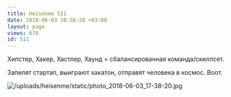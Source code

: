 ```yaml
---
title: Heisenme 511
date: 2018-06-03 20:38:20 +03:00
layout: page
views: 670
id: 511
---
```


Хипстер, Хакер, Хастлер, Хаунд = сбалансированная команда/скиллсет. 

Запилят стартап, выиграют хакатон, отправят человека в космос. Воот.



![/uploads/heisenme/static/photo_2018-06-03_17-38-20.jpg](/uploads/heisenme/static/photo_2018-06-03_17-38-20.jpg)
